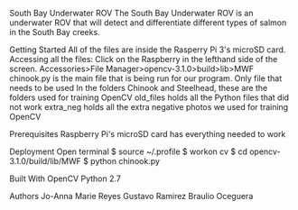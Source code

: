 South Bay Underwater ROV
The South Bay Underwater ROV is an underwater ROV that will detect and differentiate different types of salmon in the South Bay creeks. 

Getting Started
All of the files are inside the Rasperry Pi 3's microSD card. 
Accessing all the files:
Click on the Raspberry in the lefthand side of the screen. 
Accessories>File Manager>opencv-3.1.0>build>lib>MWF
chinook.py is the main file that is being run for our program. Only file that needs to be used
In the folders Chinook and Steelhead, these are the folders used for training OpenCV
old_files holds all the Python files that did not work
extra_neg holds all the extra negative photos we used for training OpenCV

Prerequisites
Raspberry Pi's microSD card has everything needed to work

Deployment
Open terminal
$ source ~/.profile
$ workon cv
$ cd opencv-3.1.0/build/lib/MWF
$ python chinook.py

Built With
OpenCV
Python 2.7

Authors
Jo-Anna Marie Reyes
Gustavo Ramirez
Braulio Oceguera